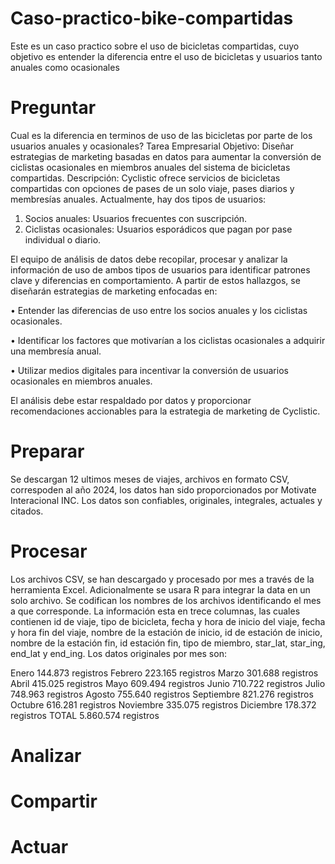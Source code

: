 # Caso-practico-bike-compartidas
Este es un caso practico sobre el uso de bicicletas compartidas, cuyo objetivo es entender la diferencia entre el uso de bicicletas y usuarios tanto anuales como ocasionales
# Preguntar
Cual es la diferencia en terminos de uso de las bicicletas por parte de los usuarios anuales y ocasionales?
Tarea Empresarial
Objetivo:
Diseñar estrategias de marketing basadas en datos para aumentar la conversión de ciclistas ocasionales en miembros anuales del sistema de bicicletas compartidas.
Descripción:
Cyclistic ofrece servicios de bicicletas compartidas con opciones de pases de un solo viaje, pases diarios y membresías anuales. Actualmente, hay dos tipos de usuarios:
1.	Socios anuales: Usuarios frecuentes con suscripción.
2.	Ciclistas ocasionales: Usuarios esporádicos que pagan por pase individual o diario.

El equipo de análisis de datos debe recopilar, procesar y analizar la información de uso de ambos tipos de usuarios para identificar patrones clave y diferencias en comportamiento. A partir de estos hallazgos, se diseñarán estrategias de marketing enfocadas en:

•	Entender las diferencias de uso entre los socios anuales y los ciclistas ocasionales.

•	Identificar los factores que motivarían a los ciclistas ocasionales a adquirir una membresía anual.

•	Utilizar medios digitales para incentivar la conversión de usuarios ocasionales en miembros anuales.

El análisis debe estar respaldado por datos y proporcionar recomendaciones accionables para la estrategia de marketing de Cyclistic.
# Preparar
Se descargan 12 ultimos meses de viajes, archivos en formato CSV, correspoden al año 2024, los datos han sido proporcionados por Motivate Interacional INC. Los datos son confiables, originales, integrales, actuales y citados. 

# Procesar
Los archivos CSV, se han descargado y procesado por mes a través de la herramienta Excel. Adicionalmente se usara R para integrar la data en un solo archivo. Se codifican los nombres de los archivos identificando el mes a que corresponde. La información esta en trece columnas, las cuales contienen id de viaje, tipo de bicicleta, fecha y hora de inicio del viaje, fecha y hora fin del viaje, nombre de la estación de inicio, id de estación de inicio, nombre de la estación fin, id estación fin, tipo de miembro, star_lat, star_ing, end_lat y end_ing. Los datos originales por mes son:

Enero       144.873 registros
Febrero     223.165 registros
Marzo       301.688 registros
Abril       415.025 registros
Mayo        609.494 registros
Junio       710.722 registros
Julio       748.963 registros
Agosto      755.640 registros
Septiembre  821.276 registros
Octubre     616.281 registros
Noviembre   335.075 registros
Diciembre   178.372 registros
TOTAL     5.860.574 registros




# Analizar

# Compartir

# Actuar
